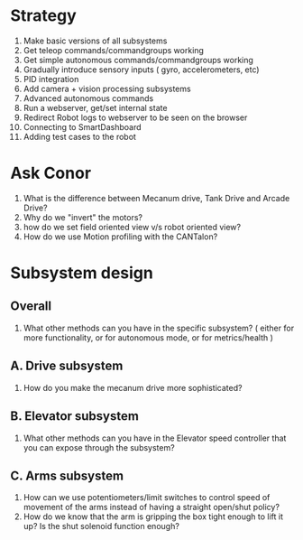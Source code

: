 # Strategy

1. Make basic versions of all subsystems 
2. Get teleop commands/commandgroups working
3. Get simple autonomous commands/commandgroups working
4. Gradually introduce sensory inputs ( gyro, accelerometers, etc)
5. PID integration
6. Add camera + vision processing subsystems
7. Advanced autonomous commands 
8. Run a webserver, get/set internal state
9. Redirect Robot logs to webserver to be seen on the browser
10. Connecting to SmartDashboard
11. Adding test cases to the robot 

# Ask Conor

1. What is the difference between Mecanum drive, Tank Drive and Arcade Drive?
2. Why do we "invert" the motors?
3. how do we set field oriented view v/s robot oriented view?
4. How do we use Motion profiling with the CANTalon?

# Subsystem design

## Overall

1. What other methods can you have in the specific subsystem? ( either for more functionality, or for autonomous mode, or for metrics/health )

## A. Drive subsystem

1. How do you make the mecanum drive more sophisticated?

## B. Elevator subsystem

1. What other methods can you have in the Elevator speed controller that you can expose through the subsystem?

## C. Arms subsystem

1. How can we use potentiometers/limit switches to control speed of movement of the arms instead of having a straight open/shut policy?
2. How do we know that the arm is gripping the box tight enough to lift it up? Is the shut solenoid function enough?
